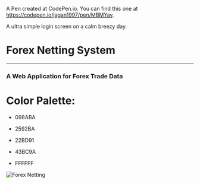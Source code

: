 A Pen created at CodePen.io. You can find this one at https://codepen.io/jagan1997/pen/MBMYav.

 A ultra simple login screen on a calm breezy day.
 
 # Forex Netting System

---

### A Web Application for Forex Trade Data


# Color Palette:

* 098ABA

* 2592BA

* 22BD91

* 43BC9A

* FFFFFF

![Forex Netting](http://rohithvutnoor.info/colorPalette.jpg)